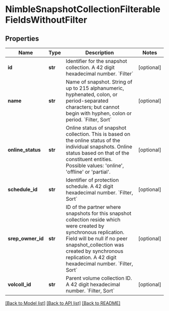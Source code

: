# NimbleSnapshotCollectionFilterableFieldsWithoutFilter

## Properties
Name | Type | Description | Notes
------------ | ------------- | ------------- | -------------
**id** | **str** | Identifier for the snapshot collection. A 42 digit hexadecimal number. &#x60;Filter&#x60; | [optional] 
**name** | **str** | Name of snapshot. String of up to 215 alphanumeric, hyphenated, colon, or period-separated characters; but cannot begin with hyphen, colon or period. &#x60;Filter, Sort&#x60; | [optional] 
**online_status** | **str** | Online status of snapshot collection. This is based on the online status of the individual snapshots. Online status based on that of the constituent entities. Possible values: &#39;online&#39;, &#39;offline&#39; or &#39;partial&#39;. | [optional] 
**schedule_id** | **str** | Identifier of protection schedule. A 42 digit hexadecimal number. &#x60;Filter, Sort&#x60; | [optional] 
**srep_owner_id** | **str** | ID of the partner where snapshots for this snapshot collection reside which were created by synchronous replication. Field will be null if no peer snapshot_collection was created by synchronous replication. A 42 digit hexadecimal number. &#x60;Filter, Sort&#x60; | [optional] 
**volcoll_id** | **str** | Parent volume collection ID. A 42 digit hexadecimal number. &#x60;Filter, Sort&#x60; | [optional] 

[[Back to Model list]](../README.md#documentation-for-models) [[Back to API list]](../README.md#documentation-for-api-endpoints) [[Back to README]](../README.md)


